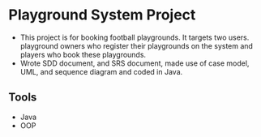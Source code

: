 # Playground System Project

- This project is for booking football playgrounds. It targets two users. playground owners who register their
playgrounds on the system and players who book these playgrounds.
- Wrote SDD document, and SRS document, made use of case model, UML, and sequence diagram and coded in
Java.

## Tools
- Java
- OOP
